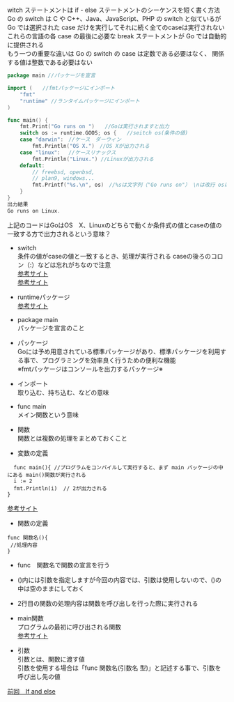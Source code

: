 #

witch ステートメントは if - else ステートメントのシーケンスを短く書く方法<br>
Go の switch は C や C++、Java、JavaScript、PHP の switch と似ているが<br> 
Go では選択された case だけを実行してそれに続く全てのcaseは実行されない<br>
これらの言語の各 case の最後に必要な break ステートメントが Go では自動的に提供される<br>
もう一つの重要な違いは Go の switch の case は定数である必要はなく、 関係する値は整数である必要はない<br>

```go
package main //パッケージを宣言

import (　　//fmtパッケージにインポート 
	"fmt"　
	"runtime" //ランタイムパッケージにインポート
)

func main() {
	fmt.Print("Go runs on ")　　//Goは実行されますと出力
	switch os := runtime.GOOS; os {　　//seitch os(条件の値)　
	case "darwin":　//ケース　ダーウィン
		fmt.Println("OS X.")　//OS Xが出力される
	case "linux":　 //ケースリナックス
		fmt.Println("Linux.") //Linuxが出力される
	default:
		// freebsd, openbsd,
		// plan9, windows...
		fmt.Printf("%s.\n", os)　//%sは文字列（"Go runs on"） \nは改行 osは条件の値
	}
}
出力結果
Go runs on Linux.
```
上記のコードはGoはOS　X、Linuxのどちらで動くか条件式の値とcaseの値の一致する方で出力されるという意味？


- switch<br>
条件の値がcaseの値と一致するとき、処理が実行される
caseの後ろのコロン（:）などは忘れがちなので注意<br>
<a href="https://y-hiroyuki.xyz/go/conditional-branch/switch">参考サイト</a><br>
<a href="https://golang.keicode.com/basics/go-statement-switch.php">参考サイト</a><br>

- runtimeパッケージ<br>
<a href="https://wa3.i-3-i.info/word13467.html">参考サイト</a><br>

- package main<br>
 パッケージを宣言のこと<br>
 
- パッケージ<br>
 Goには予め用意されている標準パッケージがあり、標準パッケージを利用する事で、プログラミングを効率良く行うための便利な機能<br>
 ※fmtパッケージはコンソールを出力するパッケージ※<br>
  
- インポート　<br>
取り込む、持ち込む、などの意味<br>
 
- func main<br>
 メイン関数という意味<br>
    
- 関数<br>
関数とは複数の処理をまとめておくこと<br>

- 変数の定義
```
  func main(){ //プログラムをコンパイルして実行すると、まず main パッケージの中にある main()関数が実行される
  i := 2
  fmt.Println(i)  // 2が出力される
}
```
<a href="https://y-hiroyuki.xyz/go/variable/what-is-variable">参考サイト</a>


- 関数の定義
```
func 関数名(){
 //処理内容
}
```
- func　関数名で関数の宣言を行う<br>
- ()内には引数を指定しますが今回の内容では、引数は使用しないので、()の中は空のままにしておく<br>
- 2行目の関数の処理内容は関数を呼び出しを行った際に実行される<br>

- main関数<br>
プログラムの最初に呼び出される関数<br>
<a href="https://zenn.dev/kubo_programmer/articles/990891ff3a43c5">参考サイト</a>

- 引数<br>
引数とは、関数に渡す値<br>
引数を使用する場合は「func 関数名(引数名 型)」と記述する事で、引数を呼び出し先の値<br>

<a href="https://github.com/morimotoyuuki111/Go3/blob/main/If%20and%20else.md">前回　If and else</a>
